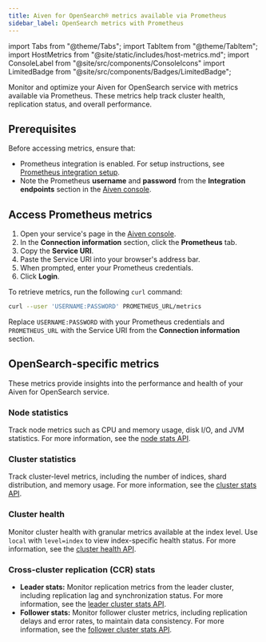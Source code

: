 ```yaml
---
title: Aiven for OpenSearch® metrics available via Prometheus
sidebar_label: OpenSearch metrics with Prometheus
---
```


import Tabs from "@theme/Tabs";
import TabItem from "@theme/TabItem";
import HostMetrics from "@site/static/includes/host-metrics.md";
import ConsoleLabel from "@site/src/components/ConsoleIcons"
import LimitedBadge from "@site/src/components/Badges/LimitedBadge";

Monitor and optimize your Aiven for OpenSearch service with metrics available via Prometheus.
These metrics help track cluster health, replication status, and overall performance.

## Prerequisites

Before accessing metrics, ensure that:

- Prometheus integration is enabled. For setup instructions, see
  [Prometheus integration setup](/docs/platform/howto/integrations/prometheus-metrics).
- Note the Prometheus **username** and **password** from the **Integration endpoints**
  section in the [Aiven console](https://console.aiven.io/).

## Access Prometheus metrics

<Tabs groupId="group1">
<TabItem value="browser" label="Browser" default>

1. Open your service's <ConsoleLabel name="overview"/> page in the
   [Aiven console](https://console.aiven.io/).
1. In the **Connection information** section, click the **Prometheus** tab.
1. Copy the **Service URI**.
1. Paste the Service URI into your browser's address bar.
1. When prompted, enter your Prometheus credentials.
1. Click **Login**.

</TabItem>
<TabItem value="curl" label="Curl">

To retrieve metrics, run the following `curl` command:

```bash
curl --user 'USERNAME:PASSWORD' PROMETHEUS_URL/metrics
```

Replace `USERNAME:PASSWORD` with your Prometheus credentials and `PROMETHEUS_URL`
with the Service URI from the **Connection information** section.

</TabItem>
</Tabs>

<HostMetrics />

## OpenSearch-specific metrics

These metrics provide insights into the performance and health of your Aiven for
OpenSearch service.

### Node statistics

Track node metrics such as CPU and memory usage, disk I/O, and JVM statistics. For more
information, see the
[node stats API](https://opensearch.org/docs/latest/api-reference/nodes-apis/nodes-stats/).

### Cluster statistics

Track cluster-level metrics, including the number of indices, shard distribution, and
memory usage. For more information, see the
[cluster stats API](https://opensearch.org/docs/latest/api-reference/cluster-api/cluster-stats/).

### Cluster health

Monitor cluster health with granular metrics available at the index level. Use `local`
with `level=index` to view index-specific health status.
For more information, see
the [cluster health API](https://opensearch.org/docs/latest/api-reference/cluster-api/cluster-health/).

### Cross-cluster replication (CCR) stats <LimitedBadge/>

- **Leader stats:** Monitor replication metrics from the leader cluster, including
  replication lag and synchronization status. For more information, see
  the [leader cluster stats API](https://opensearch.org/docs/latest/tuning-your-cluster/replication-plugin/api/#get-leader-cluster-stats).
- **Follower stats:**  Monitor follower cluster metrics, including replication delays and
  error rates, to maintain data consistency. For more information, see the
  [follower cluster stats API](https://opensearch.org/docs/latest/tuning-your-cluster/replication-plugin/api/#get-follower-cluster-stats).
